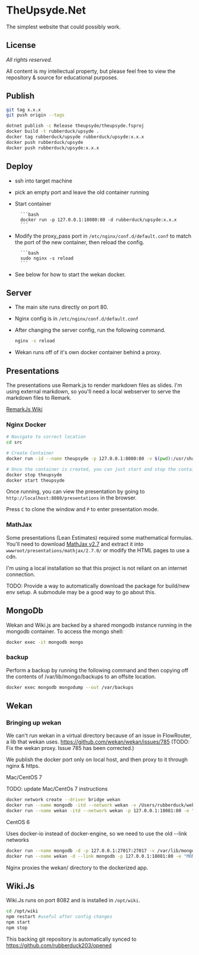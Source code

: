 # TheUpsyde.Net

The simplest website that could possibly work.

## License

*All rights reserved.*

All content is my intellectual property, but please feel free to view the repository & source for educational purposes. 

## Publish

```bash 
git tag x.x.x
git push origin --tags

dotnet publish -c Release theupsyde/theupsyde.fsproj
docker build -t rubberduck/upsyde .
docker tag rubberduck/upsyde rubberduck/upsyde:x.x.x
docker push rubberduck/upsyde
docker push rubberduck/upsyde:x.x.x
```

## Deploy

- ssh into target machine
- pick an empty port and leave the old container running
- Start container

        ```bash
        docker run -p 127.0.0.1:18080:80 -d rubberduck/upsyde:x.x.x
        ```

- Modify the proxy_pass port in `/etc/nginx/conf.d/default.conf` to match the port of the new container, then reload the config.

        ```bash
        sudo nginx -s reload
        ```

- See below for how to start the wekan docker.

## Server

- The main site runs directly on port 80.
- Nginx config is in `/etc/nginx/conf.d/default.conf`

- After changing the server config, run the following command.

    ```bash
    nginx -s reload
    ```

- Wekan runs off of it's own docker container behind a proxy.

## Presentations

The presentations use Remark.js to render markdown files as slides.
I'm using external markdown, so you'll need a local webserver to serve the markdown files to Remark.

[RemarkJs Wiki](https://github.com/gnab/remark/wiki)

### Nginx Docker

```bash
# Navigate to correct location
cd src

# Create Container
docker run -id --name theupsyde -p 127.0.0.1:8080:80 -v $(pwd):/usr/share/nginx/html:ro nginx

# Once the container is created, you can just start and stop the container
docker stop theupsyde
docker start theupsyde
```

Once running, you can view the presentation by going to `http://localhost:8080/presentations` in the browser.

Press `C` to clone the window and `P` to enter presentation mode.

### MathJax

Some presentations (Lean Estimates) required some mathematical formulas.
You'll need to download [MathJax v2.7](https://github.com/mathjax/MathJax/archive/2.7.0.zip) and extract it into `wwwroot/presentations/mathjax/2.7.0/` or modify the HTML pages to use a cdn.

I'm using a local installation so that this project is not reliant on an internet connection.

TODO: Provide a way to automatically download the package for build/new env setup. 
        A submodule may be a good way to go about this.

## MongoDb

Wekan and Wiki.js are backed by a shared mongodb instance running in the mongodb container.
To access the mongo shell: 

```bash
docker exec -it mongodb mongo
```

### backup

Perform a backup by running the following command and then copying off the contents of /var/lib/mongo/backups to an offsite location.

```bash
docker exec mongodb mongodump --out /var/backups
```

## Wekan
### Bringing up wekan

We can't run wekan in a virtual directory because of an issue in FlowRouter, a lib that wekan uses.
https://github.com/wekan/wekan/issues/785
(TODO: Fix the wekan proxy. Issue 785 has been corrected.)

We publish the docker port only on local host, and then proxy to it through nginx & https.

Mac/CentOS 7

TODO: update Mac/CentOs 7 instructions

```bash
docker network create --driver bridge wekan
docker run --name mongodb -itd --network wekan -v /Users/rubberduck/wekan/data:/data/db mongo
docker run --name wekan -itd --network wekan -p 127.0.0.1:18081:80 -e "MONGO_URL=mongodb://wekandb/wekan" -e "ROOT_URL=https://theupsyde.net:8081" mquandalle/wekan
```

CentOS 6

Uses docker-io instead of docker-engine, so we need to use the old --link networks

```bash
docker run --name mongodb -d -p 127.0.0.1:27017:27017 -v /var/lib/mongo/data/db:/data/db -v /var/lib/mongo/backups:/var/backups mongo
docker run --name wekan -d --link mongodb -p 127.0.0.1:18081:80 -e "MONGO_URL=mongodb://mongodb/wekan" -e "ROOT_URL=https://theupsyde.net:8081" mquandalle/wekan
```

Nginx proxies the wekan/ directory to the dockerized app. 

## Wiki.Js

Wiki.Js runs on port 8082 and is installed in `/opt/wiki`.

```bash
cd /opt/wiki
npm restart #useful after config changes
npm start
npm stop
```

This backing git repository is automatically synced to https://github.com/rubberduck203/opened


